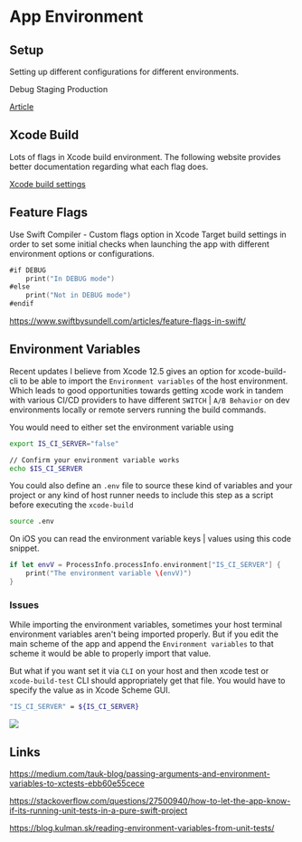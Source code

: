 # App Environment

## Setup
Setting up different configurations for different environments.

Debug
Staging
Production

[Article](https://sarunw.com/posts/how-to-set-up-ios-environments)


## Xcode Build

Lots of flags in Xcode build environment. The following website provides better documentation regarding what each flag does.

[Xcode build settings](https://xcodebuildsettings.com/)

## Feature Flags

Use Swift Compiler - Custom flags option in Xcode Target build settings in order to set some initial checks when launching the app with different environment options or configurations.

```swift
#if DEBUG
	print("In DEBUG mode")
#else
	print("Not in DEBUG mode")
#endif
```

https://www.swiftbysundell.com/articles/feature-flags-in-swift/


## Environment Variables

Recent updates I believe from Xcode 12.5 gives an option for xcode-build-cli to be able to import the `Environment variables` of the host environment. 
Which leads to good opportunities towards getting xcode work in tandem with various CI/CD providers to have different `SWITCH` | `A/B Behavior` on dev environments locally or remote servers running the build commands.


You would need to either set the environment variable using 
```bash
export IS_CI_SERVER="false"

// Confirm your environment variable works
echo $IS_CI_SERVER
```

You could also define an `.env` file to source these kind of variables and your project or any kind of host runner needs to include this step as a script before executing the `xcode-build`

```bash
source .env
```


On iOS you can read the environment variable keys | values using this code snippet.

```swift
if let envV = ProcessInfo.processInfo.environment["IS_CI_SERVER"] {
	print("The environment variable \(envV)")													   
}
```



### Issues

While importing the environment variables, sometimes your host terminal environment variables aren't being imported properly. But if you edit the main scheme of the app and append the `Environment variables` to that scheme it would be able to properly import that value. 

But what if you want set it via `CLI` on your host and then xcode test or `xcode-build-test` CLI should appropriately get that file. You would have to specify the value as in Xcode Scheme GUI.
```bash
"IS_CI_SERVER" = ${IS_CI_SERVER}
```

![](app_environment_variable.png)


## Links

https://medium.com/tauk-blog/passing-arguments-and-environment-variables-to-xctests-ebb60e55cece

https://stackoverflow.com/questions/27500940/how-to-let-the-app-know-if-its-running-unit-tests-in-a-pure-swift-project

https://blog.kulman.sk/reading-environment-variables-from-unit-tests/